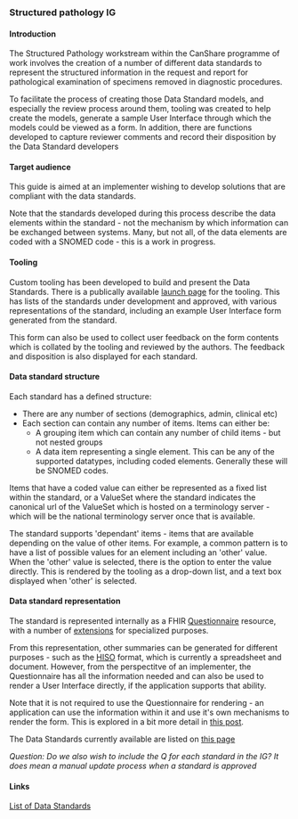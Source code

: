 ### Structured pathology IG


#### Introduction
The Structured Pathology workstream within the CanShare programme of work involves the creation of a number of different data standards to represent the structured information in the request and report for pathological examination of specimens removed in diagnostic procedures.

To facilitate the process of creating those Data Standard models, and especially the review process around them, tooling was created to help create the models, generate a sample User Interface through which the models could be viewed as a form. In addition, there are functions developed to capture reviewer comments and record their disposition by the Data Standard developers

#### Target audience
This guide is aimed at an implementer wishing to develop solutions that are compliant with the data standards.

Note that the standards developed during this process describe the data elements within the standard - not the mechanism by which information can be exchanged between systems. Many, but not all, of the data elements are coded with a SNOMED code - this is a work in progress.

#### Tooling

Custom tooling has been developed to build and present the Data Standards. There is a publically available [launch page](http.canshare.clinfhir.com) for the tooling. This has lists of the standards under development and approved, with various representations of the standard, including an example User Interface form generated from the standard. 

This form can also be used to collect user feedback on the form contents which is collated by the tooling and reviewed by the authors. The feedback and disposition is also displayed for each standard.

#### Data standard structure

Each standard has a defined structure:

* There are any number of sections (demographics, admin, clinical etc)
* Each section can contain any number of items. Items can either be:
    * A grouping item which can contain any number of child items - but not nested groups
    * A data item representing a single element. This can be any of the supported datatypes, including coded elements. Generally these will be SNOMED codes.

Items that have a coded value can either be represented as a fixed list within the standard, or a ValueSet where the standard indicates the canonical url of the ValueSet which is hosted on a terminology server - which will be the national terminology server once that is available.

The standard supports 'dependant' items - items that are available depending on the value of other items. For example, a common pattern is to have a list of possible values for an element including an 'other' value. When the 'other' value is selected, there is the option to enter the value directly. This is rendered by the tooling as a drop-down list, and a text box displayed when 'other' is selected.

#### Data standard representation

The standard is represented internally as a FHIR [Questionnaire](http://hl7.org/fhir/questionnaire.html) resource, with a number of [extensions](extensions.html) for specialized purposes. 

From this representation, other summaries can be generated for different purposes - such as the [HISO](https://www.health.govt.nz/about-ministry/leadership-ministry/expert-groups/health-information-standards-organisation) format, which is currently a spreadsheet and document. However, from the perspectitve of an implementer, the Questionnaire has all the information needed and can also be used to render a User Interface directly, if the application supports that ability.

Note that it is not required to use the Questionnaire for rendering - an application can use the information within it and use it's own mechanisms to render the form. This is explored in a bit more detail in [this post](https://fhirblog.com/2022/01/31/fhir-forms-theory-and-background/).

The Data Standards currently available are listed on [this page](http.canshare.clinfhir.com)

*Question: Do we also wish to include the Q for each standard in the IG? It does mean a manual update process when a standard is approved*


#### Links
[List of Data Standards](http://canshare.clinfhir.com/frontPage.html)
